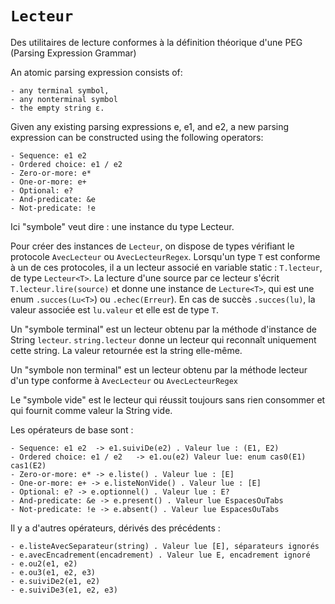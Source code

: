 # ``Lecteur``

Des utilitaires de lecture conformes à la définition théorique d'une PEG (Parsing Expression Grammar)

An atomic parsing expression consists of:

    - any terminal symbol,
    - any nonterminal symbol
    - the empty string ε.

Given any existing parsing expressions e, e1, and e2, a new parsing expression can be constructed using the following operators:

    - Sequence: e1 e2
    - Ordered choice: e1 / e2
    - Zero-or-more: e*
    - One-or-more: e+
    - Optional: e?
    - And-predicate: &e
    - Not-predicate: !e


Ici "symbole" veut dire : une instance du type Lecteur.

Pour créer des instances de `Lecteur`, on dispose de types vérifiant le protocole `AvecLecteur` ou `AvecLecteurRegex`. Lorsqu'un type `T` est conforme à un de ces protocoles, il a un lecteur associé en variable static : `T.lecteur`, de type `Lecteur<T>`. La lecture d'une source par ce lecteur s'écrit `T.lecteur.lire(source)` et donne une instance de `Lecture<T>`, qui est une enum `.succes(Lu<T>`) ou `.echec(Erreur`). En cas de succès `.succes(lu)`, la valeur associée est `lu.valeur` et elle est de type `T`.

Un "symbole terminal" est un lecteur obtenu par la méthode d'instance de String  `lecteur`. `string.lecteur` donne un lecteur qui reconnaît uniquement cette string. La valeur retournée est la string elle-même.

Un "symbole non terminal" est un lecteur obtenu par la méthode lecteur d'un type conforme à `AvecLecteur` ou `AvecLecteurRegex`

Le "symbole vide" est le lecteur qui réussit toujours sans rien consommer et qui fournit comme valeur la String vide.

Les opérateurs de base sont : 

    - Sequence: e1 e2  -> e1.suiviDe(e2) . Valeur lue : (E1, E2)
    - Ordered choice: e1 / e2   -> e1.ou(e2) Valeur lue: enum cas0(E1) cas1(E2)
    - Zero-or-more: e* -> e.liste() . Valeur lue : [E]
    - One-or-more: e+ -> e.listeNonVide() . Valeur lue : [E]
    - Optional: e? -> e.optionnel() . Valeur lue : E?
    - And-predicate: &e -> e.present() . Valeur lue EspacesOuTabs
    - Not-predicate: !e -> e.absent() . Valeur lue EspacesOuTabs


Il y a d'autres opérateurs, dérivés des précédents :

	- e.listeAvecSeparateur(string) . Valeur lue [E], séparateurs ignorés
	- e.avecEncadrement(encadrement) . Valeur lue E, encadrement ignoré
	- e.ou2(e1, e2)
	- e.ou3(e1, e2, e3)
	- e.suiviDe2(e1, e2)
	- e.suiviDe3(e1, e2, e3)
